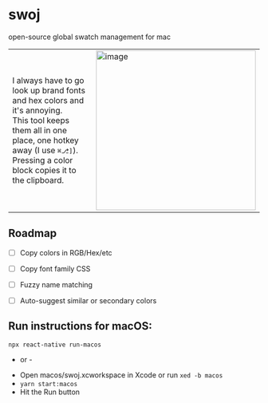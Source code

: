 # swoj

open-source global swatch management for mac

<table>
  <tr>
    <td>I always have to go look up brand fonts and hex colors and it's annoying.<br />This tool keeps them all in one place, one hotkey away (I use <kbd>⌘</kbd><kbd>⎇</kbd><kbd>]</kbd>).<br />Pressing a color block copies it to the clipboard.
</td><td><img width="320" alt="image" src="https://user-images.githubusercontent.com/693511/114039923-24aca800-9851-11eb-888a-88bd4c3f3f4b.png"></td></tr>
  </table>


## Roadmap

- [ ] Copy colors in RGB/Hex/etc
- [ ] Copy font family CSS
- [ ] Fuzzy name matching
- [ ] Auto-suggest similar or secondary colors


## Run instructions for macOS:

```shell
npx react-native run-macos
```

- or -

* Open macos/swoj.xcworkspace in Xcode or run `xed -b macos`
* `yarn start:macos`
* Hit the Run button
